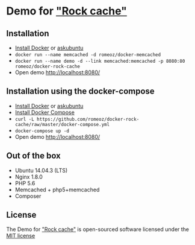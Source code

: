 Demo for ["Rock cache"](https://github.com/romeOz/rock-cache)
====================

Installation
-------------------

 * [Install Docker](https://docs.docker.com/installation/) or [askubuntu](http://askubuntu.com/a/473720) 
 * `docker run --name memcached -d romeoz/docker-memcached`
 * `docker run --name demo -d --link memcached:memcached -p 8080:80 romeoz/docker-rock-cache`
 * Open demo [http://localhost:8080/](http://localhost:8080/)

Installation using the docker-compose
-------------------

 * [Install Docker](https://docs.docker.com/installation/) or [askubuntu](http://askubuntu.com/a/473720) 
 * [Install Docker Compose](https://docs.docker.com/compose/install/)
 * `curl -L https://github.com/romeoz/docker-rock-cache/raw/master/docker-compose.yml`
 * `docker-compose up -d`
 * Open demo [http://localhost:8080/](http://localhost:8080/)

Out of the box
-------------------
 * Ubuntu 14.04.3 (LTS)
 * Nginx 1.8.0
 * PHP 5.6
 * Memcached + php5+memcached
 * Composer
 
License
-------------------

The Demo for ["Rock cache"](https://github.com/romeOz/rock-cache) is open-sourced software licensed under the [MIT license](http://opensource.org/licenses/MIT)
